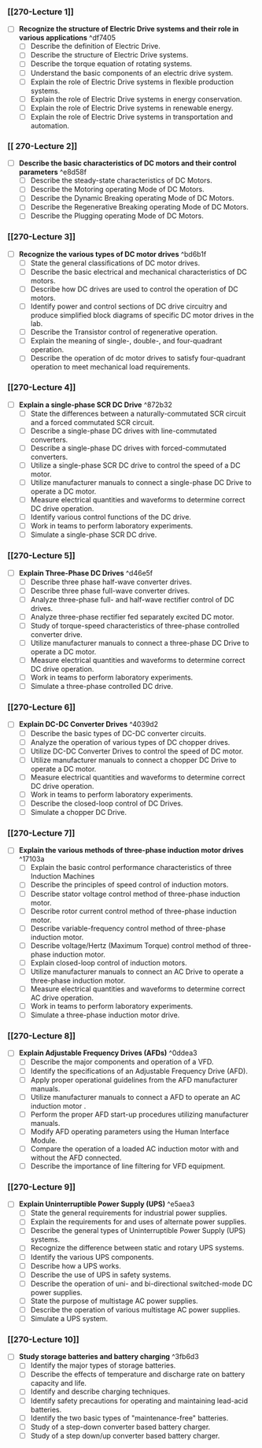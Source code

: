 ### [[270-Lecture 1]]

- [ ] **Recognize the structure of Electric Drive systems and their role in various applications** ^df7405
	- [ ] Describe the definition of Electric Drive.
	- [ ] Describe the structure of Electric Drive systems.
	- [ ] Describe the torque equation of rotating systems.
	- [ ] Understand the basic components of an electric drive system.
	- [ ] Explain the role of Electric Drive systems in flexible production systems.
	- [ ] Explain the role of Electric Drive systems in energy conservation.
	- [ ] Explain the role of Electric Drive systems in renewable energy.
	- [ ] Explain the role of Electric Drive systems in transportation and automation.

### [[ 270-Lecture 2]]

- [ ] **Describe the basic characteristics of DC motors and their control parameters** ^e8d58f
	- [ ] Describe the steady-state characteristics of DC Motors.
	- [ ] Describe the Motoring operating Mode of DC Motors.
	- [ ] Describe the Dynamic Breaking operating Mode of DC Motors.
	- [ ] Describe the Regenerative Breaking operating Mode of DC Motors.
	- [ ] Describe the Plugging operating Mode of DC Motors.

### [[270-Lecture 3]]

- [ ] **Recognize the various types of DC motor drives** ^bd6b1f
	- [ ] State the general classifications of DC motor drives.
	- [ ] Describe the basic electrical and mechanical characteristics of DC motors.
	- [ ] Describe how DC drives are used to control the operation of DC motors.
	- [ ] Identify power and control sections of DC drive circuitry and produce simplified block diagrams of specific DC motor drives in the lab.
	- [ ] Describe the Transistor control of regenerative operation.
	- [ ] Explain the meaning of single-, double-, and four-quadrant operation.
	- [ ] Describe the operation of dc motor drives to satisfy four-quadrant operation to meet mechanical load requirements.

### [[270-Lecture 4]]

- [ ] **Explain a single-phase SCR DC Drive** ^872b32
	- [ ] State the differences between a naturally-commutated SCR circuit and a forced commutated SCR circuit.
	- [ ] Describe a single-phase DC drives with line-commutated converters.
	- [ ] Describe a single-phase DC drives with forced-commutated converters.
	- [ ] Utilize a single-phase SCR DC drive to control the speed of a DC motor.
	- [ ] Utilize manufacturer manuals to connect a single-phase DC Drive to operate a DC motor.
	- [ ] Measure electrical quantities and waveforms to determine correct DC drive operation.
	- [ ] Identify various control functions of the DC drive.
	- [ ] Work in teams to perform laboratory experiments.
	- [ ] Simulate a single-phase SCR DC drive.

### [[270-Lecture 5]]

- [ ] **Explain Three-Phase DC Drives** ^d46e5f
	- [ ] Describe three phase half-wave converter drives.
	- [ ] Describe three phase full-wave converter drives.
	- [ ] Analyze three-phase full- and half-wave rectifier control of DC drives.
	- [ ] Analyze three-phase rectifier fed separately excited DC motor.
	- [ ] Study of torque-speed characteristics of three-phase controlled converter drive.
	- [ ] Utilize manufacturer manuals to connect a three-phase DC Drive to operate a DC motor.
	- [ ] Measure electrical quantities and waveforms to determine correct DC drive operation.
	- [ ] Work in teams to perform laboratory experiments.
	- [ ] Simulate a three-phase controlled DC drive.

### [[270-Lecture 6]]

- [ ] **Explain DC-DC Converter Drives** ^4039d2
	- [ ] Describe the basic types of DC-DC converter circuits.
	- [ ] Analyze the operation of various types of DC chopper drives.
	- [ ] Utilize DC-DC Converter Drives to control the speed of DC motor.
	- [ ] Utilize manufacturer manuals to connect a chopper DC Drive to operate a DC motor.
	- [ ] Measure electrical quantities and waveforms to determine correct DC drive operation.
	- [ ] Work in teams to perform laboratory experiments.
	- [ ] Describe the closed-loop control of DC Drives.
	- [ ] Simulate a chopper DC Drive.

### [[270-Lecture 7]]

- [ ] **Explain the various methods of three-phase induction motor drives** ^17103a
	- [ ] Explain the basic control performance characteristics of three Induction Machines 	
	- [ ] Describe the principles of speed control of induction motors.
	- [ ] Describe stator voltage control method of three-phase induction motor.
	- [ ] Describe rotor current control method of three-phase induction motor.
	- [ ] Describe variable-frequency control method of three-phase induction motor.
	- [ ] Describe voltage/Hertz (Maximum Torque) control method of three-phase induction motor.
	- [ ] Explain closed-loop control of induction motors.
	- [ ] Utilize manufacturer manuals to connect an AC Drive to operate a three-phase induction motor.
	- [ ] Measure electrical quantities and waveforms to determine correct AC drive operation.
	- [ ] Work in teams to perform laboratory experiments.
	- [ ] Simulate a three-phase induction motor drive.

### [[270-Lecture 8]]

- [ ] **Explain Adjustable Frequency Drives (AFDs)** ^0ddea3
	- [ ] Describe the major components and operation of a VFD.
	- [ ] Identify the specifications of an Adjustable Frequency Drive (AFD).
	- [ ] Apply proper operational guidelines from the AFD manufacturer manuals.
	- [ ] Utilize manufacturer manuals to connect a AFD to operate an AC induction motor .
	- [ ] Perform the proper AFD start-up procedures utilizing manufacturer manuals.
	- [ ] Modify AFD operating parameters using the Human Interface Module.
	- [ ] Compare the operation of a loaded AC induction motor with and without the AFD connected.
	- [ ] Describe the importance of line filtering for VFD equipment.

### [[270-Lecture 9]]

- [ ] **Explain Uninterruptible Power Supply (UPS)** ^e5aea3
	- [ ] State the general requirements for industrial power supplies.
	- [ ] Explain the requirements for and uses of alternate power supplies.
	- [ ] Describe the general types of Uninterruptible Power Supply (UPS) systems.
	- [ ] Recognize the difference between static and rotary UPS systems.
	- [ ] Identify the various UPS components.
	- [ ] Describe how a UPS works.
	- [ ] Describe the use of UPS in safety systems.
	- [ ] Describe the operation of uni- and bi-directional switched-mode DC power supplies.
	- [ ] State the purpose of multistage AC power supplies.
	- [ ] Describe the operation of various multistage AC power supplies.
	- [ ] Simulate a UPS system.

### [[270-Lecture 10]]

- [ ] **Study storage batteries and battery charging** ^3fb6d3
	- [ ] Identify the major types of storage batteries.
	- [ ] Describe the effects of temperature and discharge rate on battery capacity and life.
	- [ ] Identify and describe charging techniques.
	- [ ] Identify safety precautions for operating and maintaining lead-acid batteries.
	- [ ] Identify the two basic types of "maintenance-free" batteries.
	- [ ] Study of a step-down converter based battery charger.
	- [ ] Study of a step down/up converter based battery charger.